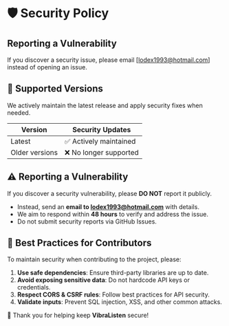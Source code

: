 # 🛡 Security Policy

## Reporting a Vulnerability
If you discover a security issue, please email [lodex1993@hotmail.com] instead of opening an issue.

## 🔐 Supported Versions
We actively maintain the latest release and apply security fixes when needed.

| Version | Security Updates |
|---------|-----------------|
| Latest  | ✅ Actively maintained |
| Older versions | ❌ No longer supported |

## ⚠ Reporting a Vulnerability
If you discover a security vulnerability, please **DO NOT** report it publicly.

- Instead, send an **email to lodex1993@hotmail.com** with details.
- We aim to respond within **48 hours** to verify and address the issue.
- Do not submit security reports via GitHub Issues.

## 🔑 Best Practices for Contributors
To maintain security when contributing to the project, please:

1. **Use safe dependencies**: Ensure third-party libraries are up to date.
2. **Avoid exposing sensitive data**: Do not hardcode API keys or credentials.
3. **Respect CORS & CSRF rules**: Follow best practices for API security.
4. **Validate inputs**: Prevent SQL injection, XSS, and other common attacks.

🚀 Thank you for helping keep **VibraListen** secure!